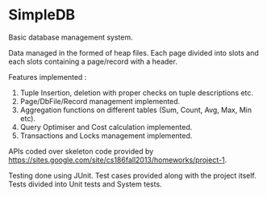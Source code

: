 # SimpleDB
Basic database management system.

Data managed in the formed of heap files. Each page divided into slots and each slots containing a page/record with a header.

Features implemented :
1) Tuple Insertion, deletion with proper checks on tuple descriptions etc.
2) Page/DbFile/Record management implemented.
3) Aggregation functions on different tables (Sum, Count, Avg, Max, Min etc).
4) Query Optimiser and Cost calculation implemented.
5) Transactions and Locks management implemented.

APIs coded over skeleton code provided by https://sites.google.com/site/cs186fall2013/homeworks/project-1.

Testing done using JUnit. Test cases provided along with the project itself. Tests divided into Unit tests and System tests. 
